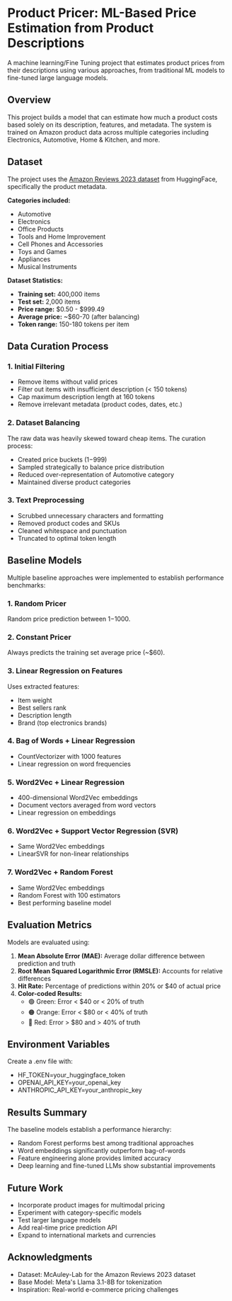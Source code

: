 # Product Pricer: ML-Based Price Estimation from Product Descriptions

A machine learning/Fine Tuning project that estimates product prices from their descriptions using various approaches, from traditional ML models to fine-tuned large language models.

## Overview

This project builds a model that can estimate how much a product costs based solely on its description, features, and metadata. The system is trained on Amazon product data across multiple categories including Electronics, Automotive, Home & Kitchen, and more.

## Dataset

The project uses the [Amazon Reviews 2023 dataset](https://huggingface.co/datasets/McAuley-Lab/Amazon-Reviews-2023) from HuggingFace, specifically the product metadata.

**Categories included:**
- Automotive
- Electronics
- Office Products
- Tools and Home Improvement
- Cell Phones and Accessories
- Toys and Games
- Appliances
- Musical Instruments

**Dataset Statistics:**
- **Training set:** 400,000 items
- **Test set:** 2,000 items
- **Price range:** $0.50 - $999.49
- **Average price:** ~$60-70 (after balancing)
- **Token range:** 150-180 tokens per item

## Data Curation Process

### 1. Initial Filtering
- Remove items without valid prices
- Filter out items with insufficient description (< 150 tokens)
- Cap maximum description length at 160 tokens
- Remove irrelevant metadata (product codes, dates, etc.)

### 2. Dataset Balancing
The raw data was heavily skewed toward cheap items. The curation process:
- Created price buckets ($1-$999)
- Sampled strategically to balance price distribution
- Reduced over-representation of Automotive category
- Maintained diverse product categories

### 3. Text Preprocessing
- Scrubbed unnecessary characters and formatting
- Removed product codes and SKUs
- Cleaned whitespace and punctuation
- Truncated to optimal token length

## Baseline Models

Multiple baseline approaches were implemented to establish performance benchmarks:

### 1. **Random Pricer**
Random price prediction between $1-$1000.

### 2. **Constant Pricer**
Always predicts the training set average price (~$60).

### 3. **Linear Regression on Features**
Uses extracted features:
- Item weight
- Best sellers rank
- Description length
- Brand (top electronics brands)

### 4. **Bag of Words + Linear Regression**
- CountVectorizer with 1000 features
- Linear regression on word frequencies

### 5. **Word2Vec + Linear Regression**
- 400-dimensional Word2Vec embeddings
- Document vectors averaged from word vectors
- Linear regression on embeddings

### 6. **Word2Vec + Support Vector Regression (SVR)**
- Same Word2Vec embeddings
- LinearSVR for non-linear relationships

### 7. **Word2Vec + Random Forest**
- Same Word2Vec embeddings
- Random Forest with 100 estimators
- Best performing baseline model

## Evaluation Metrics

Models are evaluated using:

1. **Mean Absolute Error (MAE):** Average dollar difference between prediction and truth
2. **Root Mean Squared Logarithmic Error (RMSLE):** Accounts for relative differences
3. **Hit Rate:** Percentage of predictions within 20% or $40 of actual price
4. **Color-coded Results:**
   - 🟢 Green: Error < $40 or < 20% of truth
   - 🟠 Orange: Error < $80 or < 40% of truth
   - 🔴 Red: Error > $80 and > 40% of truth


## **Environment Variables**
Create a .env file with:
- HF_TOKEN=your_huggingface_token
- OPENAI_API_KEY=your_openai_key
- ANTHROPIC_API_KEY=your_anthropic_key

## **Results Summary**
The baseline models establish a performance hierarchy:

- Random Forest performs best among traditional approaches
- Word embeddings significantly outperform bag-of-words
- Feature engineering alone provides limited accuracy
- Deep learning and fine-tuned LLMs show substantial improvements

## **Future Work**

- Incorporate product images for multimodal pricing
- Experiment with category-specific models
- Test larger language models
- Add real-time price prediction API
- Expand to international markets and currencies


## **Acknowledgments**

- Dataset: McAuley-Lab for the Amazon Reviews 2023 dataset
- Base Model: Meta's Llama 3.1-8B for tokenization
- Inspiration: Real-world e-commerce pricing challenges
